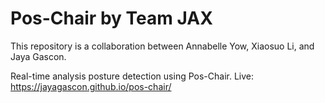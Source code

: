 # Pos-Chair by Team JAX

This repository is a collaboration between Annabelle Yow, Xiaosuo Li, and Jaya Gascon.

Real-time analysis posture detection using Pos-Chair.
Live: https://jayagascon.github.io/pos-chair/
